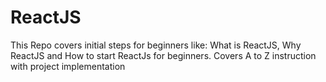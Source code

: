 # ReactJS
This Repo covers initial steps for beginners like:
What is ReactJS, Why ReactJS and How to start ReactJs for beginners. Covers A to Z instruction with project implementation
